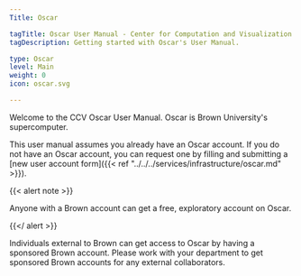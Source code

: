 ```yaml
---
Title: Oscar

tagTitle: Oscar User Manual - Center for Computation and Visualization
tagDescription: Getting started with Oscar's User Manual.

type: Oscar
level: Main
weight: 0
icon: oscar.svg

---
```

Welcome to the CCV Oscar User Manual. Oscar is Brown University's supercomputer.

This user manual assumes you already have an Oscar account.  If you do not have an Oscar account, you can request one by filling and submitting a [new user account form]({{< ref "../../../services/infrastructure/oscar.md" >}}).

{{< alert note >}}

Anyone with a Brown account can get a free, exploratory account on Oscar.

{{</ alert >}}

Individuals external to Brown can get access to Oscar by having a sponsored Brown account.  Please work with your department to get sponsored Brown accounts for any external collaborators.

